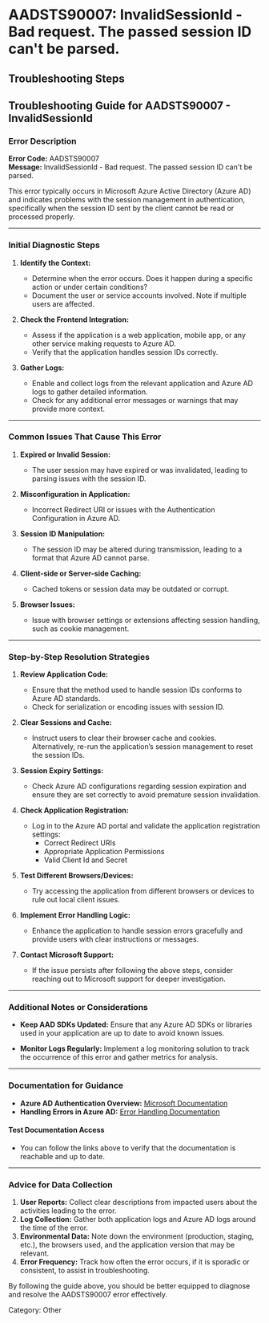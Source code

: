 # AADSTS90007: InvalidSessionId - Bad request. The passed session ID can't be parsed.


## Troubleshooting Steps
## Troubleshooting Guide for AADSTS90007 - InvalidSessionId

### Error Description
**Error Code:** AADSTS90007  
**Message:** InvalidSessionId - Bad request. The passed session ID can't be parsed.

This error typically occurs in Microsoft Azure Active Directory (Azure AD) and indicates problems with the session management in authentication, specifically when the session ID sent by the client cannot be read or processed properly.

---

### Initial Diagnostic Steps

1. **Identify the Context:**
   - Determine when the error occurs. Does it happen during a specific action or under certain conditions?
   - Document the user or service accounts involved. Note if multiple users are affected.

2. **Check the Frontend Integration:**
   - Assess if the application is a web application, mobile app, or any other service making requests to Azure AD.
   - Verify that the application handles session IDs correctly.

3. **Gather Logs:**
   - Enable and collect logs from the relevant application and Azure AD logs to gather detailed information.
   - Check for any additional error messages or warnings that may provide more context.

---

### Common Issues That Cause This Error

1. **Expired or Invalid Session:**
   - The user session may have expired or was invalidated, leading to parsing issues with the session ID.

2. **Misconfiguration in Application:**
   - Incorrect Redirect URI or issues with the Authentication Configuration in Azure AD.

3. **Session ID Manipulation:**
   - The session ID may be altered during transmission, leading to a format that Azure AD cannot parse.

4. **Client-side or Server-side Caching:**
   - Cached tokens or session data may be outdated or corrupt.

5. **Browser Issues:**
   - Issue with browser settings or extensions affecting session handling, such as cookie management.

---

### Step-by-Step Resolution Strategies

1. **Review Application Code:**
   - Ensure that the method used to handle session IDs conforms to Azure AD standards.
   - Check for serialization or encoding issues with session ID.

2. **Clear Sessions and Cache:**
   - Instruct users to clear their browser cache and cookies. Alternatively, re-run the application’s session management to reset the session IDs.

3. **Session Expiry Settings:**
   - Check Azure AD configurations regarding session expiration and ensure they are set correctly to avoid premature session invalidation.

4. **Check Application Registration:**
   - Log in to the Azure AD portal and validate the application registration settings:
     - Correct Redirect URIs
     - Appropriate Application Permissions
     - Valid Client Id and Secret

5. **Test Different Browsers/Devices:**
   - Try accessing the application from different browsers or devices to rule out local client issues.

6. **Implement Error Handling Logic:**
   - Enhance the application to handle session errors gracefully and provide users with clear instructions or messages.

7. **Contact Microsoft Support:**
   - If the issue persists after following the above steps, consider reaching out to Microsoft support for deeper investigation.

---

### Additional Notes or Considerations

- **Keep AAD SDKs Updated:** Ensure that any Azure AD SDKs or libraries used in your application are up to date to avoid known issues.

- **Monitor Logs Regularly:** Implement a log monitoring solution to track the occurrence of this error and gather metrics for analysis.

---

### Documentation for Guidance

- **Azure AD Authentication Overview:** [Microsoft Documentation](https://docs.microsoft.com/en-us/azure/active-directory/develop/authentication-scenarios)
- **Handling Errors in Azure AD:** [Error Handling Documentation](https://docs.microsoft.com/en-us/azure/active-directory/develop/scenario-desktop-azure-active-directory-authentication#handle-authorization-errors)

#### Test Documentation Access
- You can follow the links above to verify that the documentation is reachable and up to date.

---

### Advice for Data Collection

1. **User Reports:** Collect clear descriptions from impacted users about the activities leading to the error.
2. **Log Collection:** Gather both application logs and Azure AD logs around the time of the error.
3. **Environmental Data:** Note down the environment (production, staging, etc.), the browsers used, and the application version that may be relevant.
4. **Error Frequency:** Track how often the error occurs, if it is sporadic or consistent, to assist in troubleshooting.

By following the guide above, you should be better equipped to diagnose and resolve the AADSTS90007 error effectively.

Category: Other